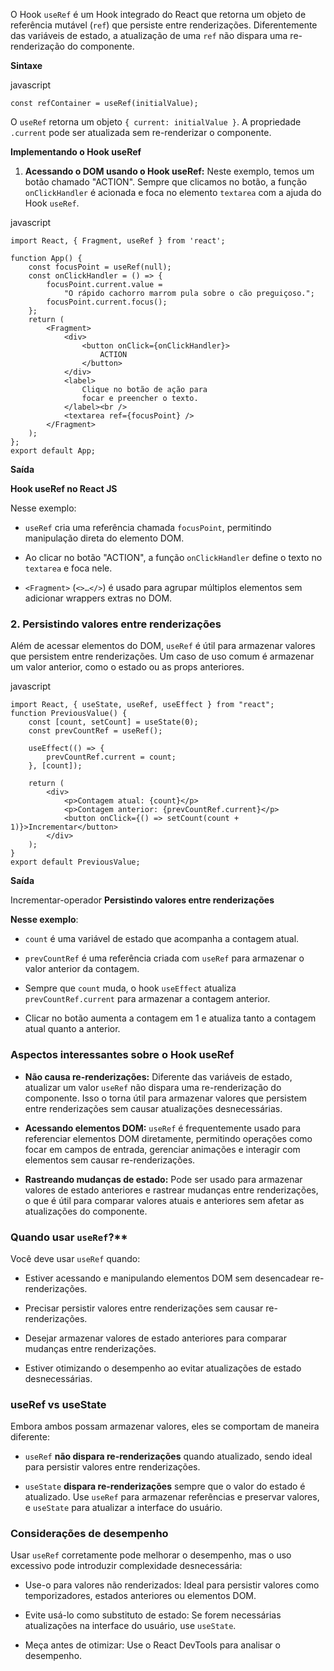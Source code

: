O Hook `useRef` é um Hook integrado do React que retorna um objeto de referência mutável (`ref`) que persiste entre renderizações. Diferentemente das variáveis de estado, a atualização de uma `ref` não dispara uma re-renderização do componente.

**Sintaxe**

javascript

```
const refContainer = useRef(initialValue);
```

O `useRef` retorna um objeto `{ current: initialValue }`. A propriedade `.current` pode ser atualizada sem re-renderizar o componente.

**Implementando o Hook useRef**

1. **Acessando o DOM usando o Hook useRef:** Neste exemplo, temos um botão chamado "ACTION". Sempre que clicamos no botão, a função `onClickHandler` é acionada e foca no elemento `textarea` com a ajuda do Hook `useRef`.
    

javascript

```
import React, { Fragment, useRef } from 'react';

function App() {
    const focusPoint = useRef(null);
    const onClickHandler = () => {
        focusPoint.current.value =
            "O rápido cachorro marrom pula sobre o cão preguiçoso.";
        focusPoint.current.focus();
    };
    return (
        <Fragment>
            <div>
                <button onClick={onClickHandler}>
                    ACTION
                </button>
            </div>
            <label>
                Clique no botão de ação para
                focar e preencher o texto.
            </label><br />
            <textarea ref={focusPoint} />
        </Fragment>
    );
};
export default App;
```

**Saída**

**Hook useRef no React JS**

Nesse exemplo:

- `useRef` cria uma referência chamada `focusPoint`, permitindo manipulação direta do elemento DOM.
    
- Ao clicar no botão "ACTION", a função `onClickHandler` define o texto no `textarea` e foca nele.
    
- `<Fragment>` (`<>…</>`) é usado para agrupar múltiplos elementos sem adicionar wrappers extras no DOM.
    

### **2. Persistindo valores entre renderizações**

Além de acessar elementos do DOM, `useRef` é útil para armazenar valores que persistem entre renderizações. Um caso de uso comum é armazenar um valor anterior, como o estado ou as props anteriores.

javascript

```
import React, { useState, useRef, useEffect } from "react";
function PreviousValue() {
    const [count, setCount] = useState(0);
    const prevCountRef = useRef();

    useEffect(() => {
        prevCountRef.current = count;
    }, [count]);

    return (
        <div>
            <p>Contagem atual: {count}</p>
            <p>Contagem anterior: {prevCountRef.current}</p>
            <button onClick={() => setCount(count + 1)}>Incrementar</button>
        </div>
    );
}
export default PreviousValue;
```

**Saída**

Incrementar-operador **Persistindo valores entre renderizações**

**Nesse exemplo**:

- `count` é uma variável de estado que acompanha a contagem atual.
    
- `prevCountRef` é uma referência criada com `useRef` para armazenar o valor anterior da contagem.
    
- Sempre que `count` muda, o hook `useEffect` atualiza `prevCountRef.current` para armazenar a contagem anterior.
    
- Clicar no botão aumenta a contagem em 1 e atualiza tanto a contagem atual quanto a anterior.
    

### **Aspectos interessantes sobre o Hook useRef**

- **Não causa re-renderizações:** Diferente das variáveis de estado, atualizar um valor `useRef` não dispara uma re-renderização do componente. Isso o torna útil para armazenar valores que persistem entre renderizações sem causar atualizações desnecessárias.
    
- **Acessando elementos DOM:** `useRef` é frequentemente usado para referenciar elementos DOM diretamente, permitindo operações como focar em campos de entrada, gerenciar animações e interagir com elementos sem causar re-renderizações.
    
- **Rastreando mudanças de estado:** Pode ser usado para armazenar valores de estado anteriores e rastrear mudanças entre renderizações, o que é útil para comparar valores atuais e anteriores sem afetar as atualizações do componente.
    

### **Quando usar** `useRef`?** 
Você deve usar `useRef` quando:

- Estiver acessando e manipulando elementos DOM sem desencadear re-renderizações.
    
- Precisar persistir valores entre renderizações sem causar re-renderizações.
    
- Desejar armazenar valores de estado anteriores para comparar mudanças entre renderizações.
    
- Estiver otimizando o desempenho ao evitar atualizações de estado desnecessárias.
    

### **useRef vs useState** 
Embora ambos possam armazenar valores, eles se comportam de maneira diferente:

- `useRef` **não dispara re-renderizações** quando atualizado, sendo ideal para persistir valores entre renderizações.
    
- `useState` **dispara re-renderizações** sempre que o valor do estado é atualizado. Use `useRef` para armazenar referências e preservar valores, e `useState` para atualizar a interface do usuário.
    

### **Considerações de desempenho** 
Usar `useRef` corretamente pode melhorar o desempenho, mas o uso excessivo pode introduzir complexidade desnecessária:

- Use-o para valores não renderizados: Ideal para persistir valores como temporizadores, estados anteriores ou elementos DOM.
    
- Evite usá-lo como substituto de estado: Se forem necessárias atualizações na interface do usuário, use `useState`.
    
- Meça antes de otimizar: Use o React DevTools para analisar o desempenho.













